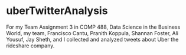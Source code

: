 # uberTwitterAnalysis

For my Team Assignment 3 in COMP 488, Data Science in the Business World, my team, Francisco Cantu, Pranith Koppula, Shannan Foster, Ali Yousuf, Jay Sheth, and I collected and analyzed tweets about Uber the rideshare company.
